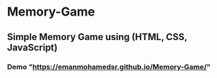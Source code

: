 # Memory-Game
## Simple Memory Game using (HTML, CSS, JavaScript)
### Demo "https://emanmohamedsr.github.io/Memory-Game/" 
